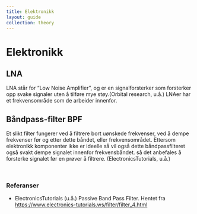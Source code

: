 ```yaml
---
title: Elektronikk
layout: guide
collection: theory
---
```


# Elektronikk

## LNA

LNA står for “Low Noise Amplifier”, og er en signalforsterker som forsterker opp svake signaler uten å tilføre mye støy.(Orbital research, u.å.) LNAer har et frekvensområde som de arbeider innenfor.

## Båndpass-filter BPF

Et slikt filter fungerer ved å filtrere bort uønskede frekvenser, ved å dempe frekvenser før og etter dette båndet, eller frekvensområdet. Ettersom elektronikk komponenter ikke er ideelle så vil også dette båndpassfilteret også svakt dempe signalet innenfor frekvensbåndet. så det anbefales å forsterke signalet før en prøver å filtrere.
(ElectronicsTutorials, u.å.)

<br>

### Referanser

- ElectronicsTutorials (u.å.) Passive Band Pass Filter. Hentet fra <https://www.electronics-tutorials.ws/filter/filter_4.html>
